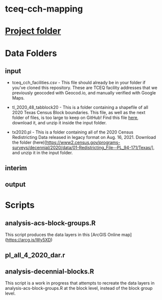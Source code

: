 # tceq-cch-mapping
# [Project folder](https://txriogrande.sharepoint.com/:f:/s/DataProjects/Eh-UwzdvvuVMm9-afDolXPkBKcO8SAtv7-V12Ei6P1M1Cg?e=VYNT7T)


# Data Folders

## input

* tceq_cch_facilities.csv - This file should already be in your folder if you've cloned this repository. These are TCEQ facility addresses that we previously geocoded with Geocod.io, and manually verified with Google Maps. 

* tl_2020_48_tabblock20 - This is a folder containing a shapefile of all 2020 Texas Census Block boundaries. This file, as well as the next folder of files, is too large to keep on GitHub! Find this file [here](https://www2.census.gov/geo/tiger/TIGER2020/TABBLOCK20/), download it, and unzip it inside the input folder. 

* tx2020.pl - This is a folder containing all of the 2020 Census Redistricting Data released in legacy format on Aug. 16, 2021. Download the folder (here)[https://www2.census.gov/programs-surveys/decennial/2020/data/01-Redistricting_File--PL_94-171/Texas/], and unzip it in the input folder.


## interim



## output



# Scripts
## analysis-acs-block-groups.R

This script produces the data layers in this [ArcGIS Online map] (https://arcg.is/Wy5XD)


## pl_all_4_2020_dar.r



## analysis-decennial-blocks.R 

This script is a work in progress that attempts to recreate the data layers in analysis-acs-block-groups.R at the block level, instead of the block group level. 
